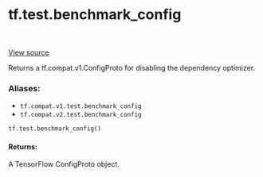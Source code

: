 <div itemscope itemtype="http://developers.google.com/ReferenceObject">
<meta itemprop="name" content="tf.test.benchmark_config" />
<meta itemprop="path" content="Stable" />
</div>

# tf.test.benchmark_config

<!-- Insert buttons -->

<table class="tfo-notebook-buttons tfo-api" align="left">
</table>

<a target="_blank" href="/code/stable/tensorflow/python/platform/benchmark.py">View source</a>



<!-- Start diff -->
Returns a tf.compat.v1.ConfigProto for disabling the dependency optimizer.

### Aliases:

* `tf.compat.v1.test.benchmark_config`
* `tf.compat.v2.test.benchmark_config`


``` python
tf.test.benchmark_config()
```



<!-- Placeholder for "Used in" -->


#### Returns:

A TensorFlow ConfigProto object.
